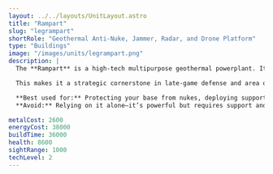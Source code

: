 ```yaml
---
layout: ../../layouts/UnitLayout.astro
title: "Rampart"
slug: "legrampart"
shortRole: "Geothermal Anti-Nuke, Jammer, Radar, and Drone Platform"
type: "Buildings"
image: "/images/units/legrampart.png"
description: |
  The **Rampart** is a high-tech multipurpose geothermal powerplant. It generates energy, jams enemy radar, detects units over a wide range, and acts as both an **anti-nuke interceptor** and **drone carrier**. It automatically stockpiles interceptors and deploys heavy drones for battlefield support.

  This makes it a strategic cornerstone in late-game defense and area denial.

  **Best used for:** Protecting your base from nukes, deploying support drones, and radar jamming  
  **Avoid:** Relying on it alone—it’s powerful but requires support and resource investment

metalCost: 2600
energyCost: 38000
buildTime: 36000
health: 8600
sightRange: 1000
techLevel: 2
---
```

